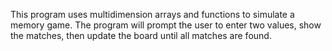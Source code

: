 This program uses multidimension arrays and functions to simulate a memory game. 
The program will prompt the user to enter two values, show the matches, 
then update the board until all matches are found.
